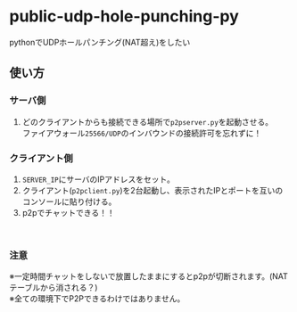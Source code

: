 # public-udp-hole-punching-py
pythonでUDPホールパンチング(NAT超え)をしたい

## 使い方  
### サーバ側
1. どのクライアントからも接続できる場所で`p2pserver.py`を起動させる。  
ファイアウォール`25566/UDP`のインバウンドの接続許可を忘れずに！  

### クライアント側
1. `SERVER_IP`にサーバのIPアドレスをセット。  
1. クライアント(`p2pclient.py`)を2台起動し、表示されたIPとポートを互いのコンソールに貼り付ける。  
1. p2pでチャットできる！！

<br>  

### 注意  
※一定時間チャットをしないで放置したままにするとp2pが切断されます。(NATテーブルから消される？)  
※全ての環境下でP2Pできるわけではありません。
